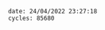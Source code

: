 

                date: 24/04/2022 23:27:18
                cycles: 85680

                         